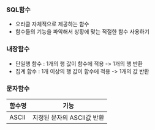 ### SQL함수
- 오라클 자체적으로 제공하는 함수
- 함수들의 기능을 파악해서 상황에 맞는 적절한 함수 사용하기

### 내장함수
- 단일행 함수 : 1개의 행 값이 함수에 적용 -> 1개의 행 반환
- 집계 함수 : 1개 이상의 행 값이 함수에 적용 -> 1개의 값 반환

### 문자함수
|함수명|기능|
|---|---------|
|ASCII|지정된 문자의 ASCII값 반환|
